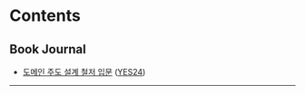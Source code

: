 # Contents

## Book Journal

* [도메인 주도 설계 철저 입문](BookJournal/도메인_주도_설계_철저_입문/review.md) ([YES24](http://www.yes24.com/Product/Goods/93384475))

-----

